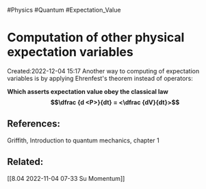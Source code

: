 
#Physics
#Quantum
#Expectation_Value


# Computation of other physical expectation variables
Created:2022-12-04 15:17
Another way to computing of expectation variables is by applying Ehrenfest's theorem instead of operators:

**Which asserts expectation value obey the classical law $$\dfrac {d <P>}{dt} = <\dfrac {dV}{dt}>$$**


## References:
Griffith, Introduction to quantum mechanics, chapter 1

## Related:
[[8.04 2022-11-04 07-33 Su Momentum]]









